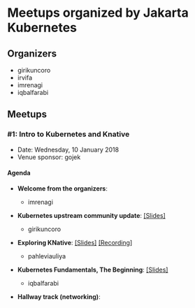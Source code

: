 # Meetups organized by Jakarta Kubernetes

## Organizers
- girikuncoro
- irvifa
- imrenagi
- iqbalfarabi

## Meetups

### #1: Intro to Kubernetes and Knative

- Date: Wednesday, 10 January 2018
- Venue sponsor: gojek

#### Agenda

- **Welcome from the organizers**: 

	- imrenagi
- **Kubernetes upstream community update**:  [[Slides]](https://docs.google.com/presentation/d/1VF_u0IYnvi0f-W2siKdFV8P1x6m6qzzblgYIAc5ZPq0)

	- girikuncoro
- **Exploring KNative**:  [[Slides]](https://bit.ly/knative) [[Recording]](https://www.youtube.com/watch?v=DZQOgIWN1pE)

	- pahleviauliya
- **Kubernetes Fundamentals, The Beginning**:  [[Slides]](https://slides.com/qblfrb/kubernetesthe-ruby-way-71#)

	- iqbalfarabi
- **Hallway track (networking)**: 

